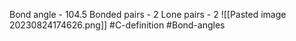Bond angle - 104.5
Bonded pairs - 2
Lone pairs - 2
![[Pasted image 20230824174626.png]]
#C-definition #Bond-angles